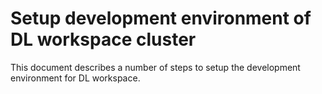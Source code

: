 # Setup development environment of DL workspace cluster

This document describes a number of steps to setup the development environment for DL workspace. 